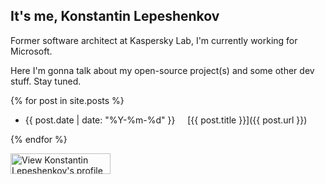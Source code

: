 ## It's me, Konstantin Lepeshenkov

Former software architect at Kaspersky Lab, I'm currently working for Microsoft.

Here I'm gonna talk about my open-source project(s) and some other dev stuff. Stay tuned.

{% for post in site.posts %}

   - {{ post.date | date: "%Y-%m-%d" }} &nbsp;&nbsp;&nbsp; [{{ post.title }}]({{ post.url }})

{% endfor %}


<a href="https://www.linkedin.com/in/lepeshenkov">
   <img src="https://static.licdn.com/scds/common/u/img/webpromo/btn_myprofile_160x33.png" width="160" height="33" border="0" alt="View Konstantin Lepeshenkov's profile on LinkedIn">
</a>


